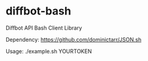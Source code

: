 diffbot-bash
============

Diffbot API Bash Client Library 

Dependency: https://github.com/dominictarr/JSON.sh

Usage: ./example.sh YOURTOKEN
